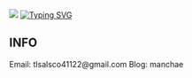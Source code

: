 <img src="https://capsule-render.vercel.app/api?type=waving&color=auto&height=150&section=header&color=02E0BA" />
<a href="https://git.io/typing-svg"><img src="https://readme-typing-svg.demolab.com?font=Emblema+One&size=50&duration=6000&pause=1000&color=BDF2C5&center=true&vCenter=true&width=1000&height=110&lines=%EB%B0%B1%EC%97%94%EB%93%9C+%EA%B0%9C%EB%B0%9C%EC%9E%90+%EC%8B%A0%EB%AF%BC%EC%B1%84%EC%9E%85%EB%8B%88%EB%8B%A4;Hello%2C+I'm+minchae+Shin;Backend+Developer" alt="Typing SVG" /></a>
<h2>INFO</h2>
Email: tlsalsco41122@gmail.com
Blog: <a src="https://velog.io/@manchae/posts">manchae</a>
